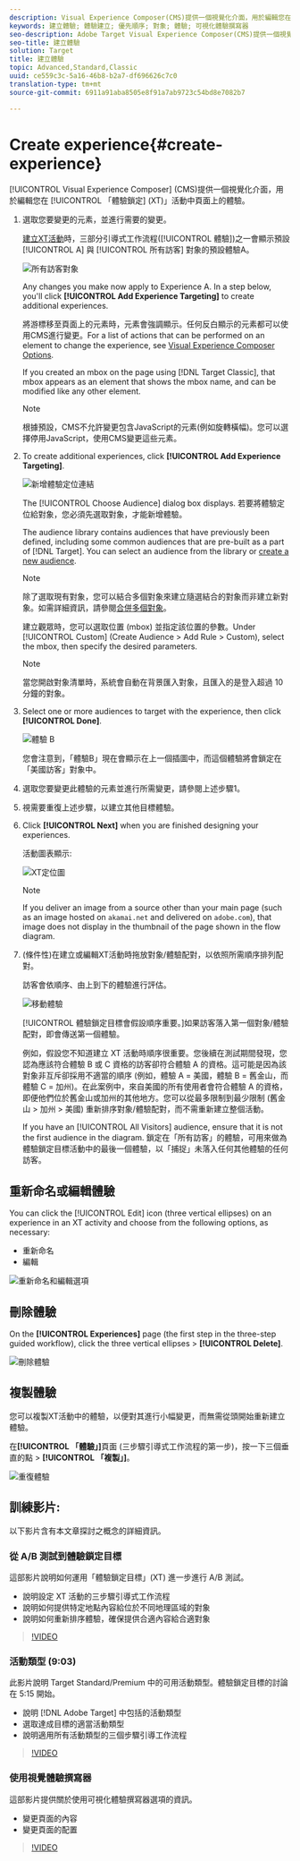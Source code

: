 ```yaml
---
description: Visual Experience Composer(CMS)提供一個視覺化介面，用於編輯您在「體驗鎖定(XT)」活動中頁面上的體驗。
keywords: 建立體驗; 體驗建立; 優先順序; 對象; 體驗; 可視化體驗撰寫器
seo-description: Adobe Target Visual Experience Composer(CMS)提供一個視覺化介面，用於編輯您在「體驗鎖定(XT)」活動中頁面上的體驗。
seo-title: 建立體驗
solution: Target
title: 建立體驗
topic: Advanced,Standard,Classic
uuid: ce559c3c-5a16-46b8-b2a7-df696626c7c0
translation-type: tm+mt
source-git-commit: 6911a91aba8505e8f91a7ab9723c54bd8e7082b7

---
```



# Create experience{#create-experience}

[!UICONTROL Visual Experience Composer] (CMS)提供一個視覺化介面，用於編輯您在 [!UICONTROL 「體驗鎖定] (XT)」活動中頁面上的體驗。

1. 選取您要變更的元素，並進行需要的變更。

   [建立XT活動](/help/c-activities/t-experience-target/t-xt-create/xt-create.md)時，三部分引導式工作流程([!UICONTROL 體驗])之一會顯示預設 [!UICONTROL A] 與 [!UICONTROL 所有訪客] 對象的預設體驗A。

   ![所有訪客對象](/help/c-activities/t-experience-target/t-xt-create/assets/all-visitors.png)

   Any changes you make now apply to Experience A. In a step below, you'll click **[!UICONTROL Add Experience Targeting]** to create additional experiences.

   將游標移至頁面上的元素時，元素會強調顯示。任何反白顯示的元素都可以使用CMS進行變更。For a list of actions that can be performed on an element to change the experience, see [Visual Experience Composer Options](/help/c-experiences/c-visual-experience-composer/viztarget-options.md).

   If you created an mbox on the page using [!DNL Target Classic], that mbox appears as an element that shows the mbox name, and can be modified like any other element.

   >[!NOTE]
   >
   >根據預設，CMS不允許變更包含JavaScript的元素(例如旋轉橫幅)。您可以選擇停用JavaScript，使用CMS變更這些元素。

1. To create additional experiences, click **[!UICONTROL Add Experience Targeting]**.

   ![新增體驗定位連結](/help/c-activities/t-experience-target/t-xt-create/assets/add-experience-targeting.png)

   The [!UICONTROL Choose Audience] dialog box displays. 若要將體驗定位給對象，您必須先選取對象，才能新增體驗。

   The audience library contains audiences that have previously been defined, including some common audiences that are pre-built as a part of [!DNL Target]. You can select an audience from the library or [create a new audience](../../../c-target/c-audiences/audiences.md#concept_65BE870D290E412D8BBF557EEA67C271).

   >[!NOTE]
   >
   >除了選取現有對象，您可以結合多個對象來建立隨選結合的對象而非建立新對象。如需詳細資訊，請參閱[合併多個對象](../../../c-target/combining-multiple-audiences.md#concept_A7386F1EA4394BD2AB72399C225981E5)。

   建立觀眾時，您可以選取位置 (mbox) 並指定該位置的參數。Under [!UICONTROL Custom] (Create Audience &gt; Add Rule &gt; Custom), select the mbox, then specify the desired parameters.

   >[!NOTE]
   >
   >當您開啟對象清單時，系統會自動在背景匯入對象，且匯入的是登入超過 10 分鐘的對象。

1. Select one or more audiences to target with the experience, then click **[!UICONTROL Done]**.

   ![體驗 B](/help/c-activities/t-experience-target/t-xt-create/assets/experience-b.png)

   您會注意到，「體驗B」現在會顯示在上一個插圖中，而這個體驗將會鎖定在「美國訪客」對象中。

1. 選取您要變更此體驗的元素並進行所需變更，請參閱上述步驟1。

1. 視需要重復上述步驟，以建立其他目標體驗。

1. Click **[!UICONTROL Next]** when you are finished designing your experiences.

   活動圖表顯示:

   ![XT定位圖](/help/c-activities/t-experience-target/t-xt-create/assets/xt_diagram-new.png)

   >[!NOTE]
   >
   >If you deliver an image from a source other than your main page (such as an image hosted on `akamai.net` and delivered on `adobe.com`), that image does not display in the thumbnail of the page shown in the flow diagram.

1. (條件性)在建立或編輯XT活動時拖放對象/體驗配對，以依照所需順序排列配對。

   訪客會依順序、由上到下的體驗進行評估。

   ![移動體驗](/help/c-activities/t-experience-target/t-xt-create/assets/move_experiences-new.png)

   [!UICONTROL 體驗鎖定目標會假設順序重要。]如果訪客落入第一個對象/體驗配對，即會傳送第一個體驗。

   例如，假設您不知道建立 XT 活動時順序很重要。您後續在測試期間發現，您認為應該符合體驗 B 或 C 資格的訪客卻符合體驗 A 的資格。這可能是因為該對象非互斥卻採用不適當的順序 (例如，體驗 A = 美國，體驗 B = 舊金山，而體驗 C = 加州)。在此案例中，來自美國的所有使用者會符合體驗 A 的資格，即便他們位於舊金山或加州的其他地方。您可以從最多限制到最少限制 (舊金山 &gt; 加州 &gt; 美國) 重新排序對象/體驗配對，而不需重新建立整個活動。

   If you have an [!UICONTROL All Visitors] audience, ensure that it is not the first audience in the diagram. 鎖定在「所有訪客」的體驗，可用來做為體驗鎖定目標活動中的最後一個體驗，以「捕捉」未落入任何其他體驗的任何訪客。

## 重新命名或編輯體驗

You can click the [!UICONTROL Edit] icon (three vertical ellipses) on an experience in an XT activity and choose from the following options, as necessary:

* 重新命名
* 編輯  

![重新命名和編輯選項](/help/c-activities/t-experience-target/t-xt-create/assets/experience_edit-new.png)

## 刪除體驗

On the **[!UICONTROL Experiences]** page (the first step in the three-step guided workflow), click the three vertical ellipses &gt; **[!UICONTROL Delete]**.

![刪除體驗](/help/c-activities/t-experience-target/t-xt-create/assets/delete-experience.png)

## 複製體驗

您可以複製XT活動中的體驗，以便對其進行小幅變更，而無需從頭開始重新建立體驗。

在&#x200B;**[!UICONTROL 「體驗」]**&#x200B;頁面 (三步驟引導式工作流程的第一步)，按一下三個垂直的點 &gt; **[!UICONTROL 「複製」]**。

![重復體驗](/help/c-activities/t-experience-target/t-xt-create/assets/duplicate_experience-new.png)

## 訓練影片:

以下影片含有本文章探討之概念的詳細資訊。

### 從 A/B 測試到體驗鎖定目標

這部影片說明如何運用「體驗鎖定目標」(XT) 進一步進行 A/B 測試。

* 說明設定 XT 活動的三步驟引導式工作流程
* 說明如何提供特定地點內容給位於不同地理區域的對象
* 說明如何重新排序體驗，確保提供合適內容給合適對象

>[!VIDEO](https://video.tv.adobe.com/v/22418/?captions=chi_hant)

### 活動類型 (9:03)

此影片說明 Target Standard/Premium 中的可用活動類型。體驗鎖定目標的討論在 5:15 開始。

* 說明 [!DNL Adobe Target] 中包括的活動類型
* 選取達成目標的適當活動類型
* 說明適用所有活動類型的三個步驟引導工作流程

>[!VIDEO](https://video.tv.adobe.com/v/17386?captions=chi_hant)

### 使用視覺體驗撰寫器

這部影片提供關於使用可視化體驗撰寫器選項的資訊。

* 變更頁面的內容
* 變更頁面的配置

>[!VIDEO](https://video.tv.adobe.com/v/17399?captions=chi_hant)